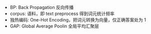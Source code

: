 - BP: Back Propagation 反向传播
- corpus: 语料，即 text preprocess 得到词元统计频率
- 独热编码: One-Hot Encoding，把词元转换为向量，仅正确答案处为 1
- GAP: Global Average Poolin 全局平均汇聚层
